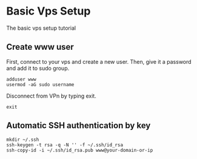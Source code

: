 # Basic Vps Setup
The basic vps setup tutorial

## Create www user
First, connect to your vps and create a new user. Then, give it a password and add it to sudo group.
```
adduser www
usermod -aG sudo username
```
Disconnect from VPn by typing exit.

```
exit
```

## Automatic SSH authentication by key

```
mkdir ~/.ssh
ssh-keygen -t rsa -q -N '' -f ~/.ssh/id_rsa
ssh-copy-id -i ~/.ssh/id_rsa.pub www@your-domain-or-ip
```

